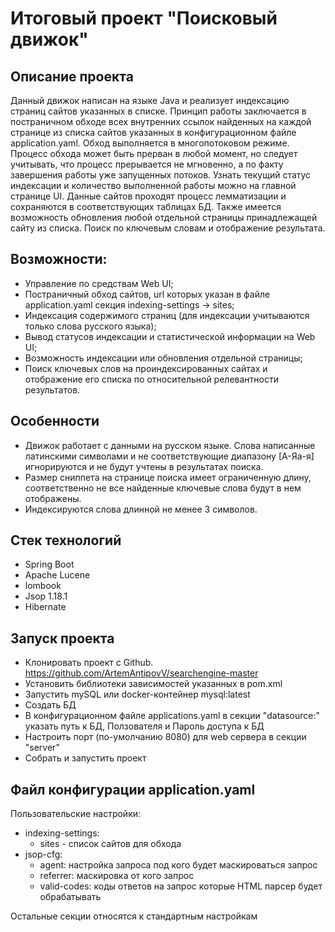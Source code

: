 # Итоговый проект "Поисковый движок"
## Описание проекта
Данный движок написан на языке Java и реализует индексацию страниц сайтов указанных в списке. Принцип работы заключается в постраничном обходе всех внутренних ссылок найденных на каждой странице из списка сайтов указанных в конфигурационном файле application.yaml. Обход выполняется в многопотоковом режиме. Процесс обхода может быть прерван в любой момент, но следует учитывать, что процесс прерывается не мгновенно, а по факту завершения работы уже запущенных потоков. Узнать текущий статус индексации и количество выполненной работы можно на главной странице UI. Данные сайтов проходят процесс лемматизации и сохраняются в соответствующих таблицах БД. Также имеется возможность обновления любой отдельной страницы принадлежащей сайту из списка. Поиск по ключевым словам и отображение результата. 

## Возможности:

* Управление по средствам Web UI;
* Постраничный обход сайтов, url которых указан в файле application.yaml секция indexing-settings -> sites;
* Индексация содержимого страниц (для индексации учитываются только слова русского языка);
* Вывод статусов индексации и статистической информации на Web UI;
* Возможность индексации или обновления отдельной страницы;
* Поиск ключевых слов на проиндексированных сайтах и отображение его списка по относительной релевантности результатов.

## Особенности
* Движок работает с данными на русском языке. Слова написанные латинскими символами и не соответствующие диапазону [А-Яа-я] игнорируются и не будут учтены в результатах поиска.
* Размер сниппета на странице поиска имеет ограниченную длину, соответственно не все найденные ключевые слова будут в нем отображены.
* Индексируются слова длинной не менее 3 символов.

## Стек технологий
* Spring Boot
* Apache Lucene 
* lombook
* Jsop 1.18.1
* Hibernate

## Запуск проекта
* Клонировать проект с Github.
  https://github.com/ArtemAntipovV/searchengine-master
* Установить библиотеки зависимостей указанных в pom.xml
* Запустить mySQL или docker-контейнер mysql:latest
* Создать БД 
* В конфигурационном файле applications.yaml в секции "datasource:" указать путь к БД, Ползователя и Пароль доступа к БД
* Настроить порт (по-умолчанию 8080) для web сервера в секции "server"
* Собрать и запустить проект

## Файл конфигурации application.yaml
Пользовательские настройки:
* indexing-settings: 
  * sites - список сайтов для обхода
* jsop-cfg:
  * agent: настройка запроса под кого будет маскироваться запрос
  * referrer: маскировка от кого запрос
  * valid-codes: коды ответов на запрос которые HTML парсер будет обрабатывать

  
Остальные секции относятся к стандартным настройкам

